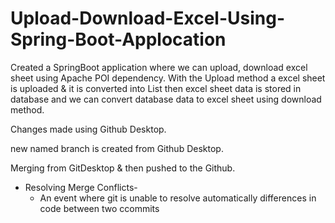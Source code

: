# Upload-Download-Excel-Using-Spring-Boot-Applocation
Created a SpringBoot application where we can upload, download excel sheet using Apache POI dependency. With the Upload method a excel sheet is uploaded & it is converted into List then excel sheet data is stored in database and we can convert database data to excel sheet using download method.

Changes made using Github Desktop.

new named branch is created from Github Desktop.

Merging from GitDesktop & then pushed to the Github.

- Resolving Merge Conflicts-
	- An event where git is unable to resolve automatically differences in code between two ccommits